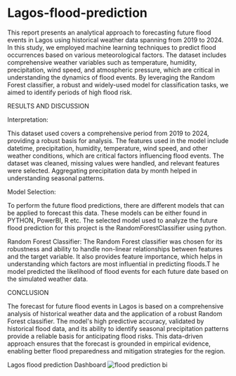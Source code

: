 # Lagos-flood-prediction

This report presents an analytical approach to forecasting future flood events in Lagos using historical
weather data spanning from 2019 to 2024.
In this study, we employed machine learning techniques to predict flood occurrences based on
various meteorological factors. The dataset includes comprehensive weather variables such as
temperature, humidity, precipitation, wind speed, and atmospheric pressure, which are critical in
understanding the dynamics of flood events. By leveraging the Random Forest classifier, a
robust and widely-used model for classification tasks, we aimed to identify periods of high flood
risk.

RESULTS AND DISCUSSION

Interpretation:

This dataset used covers a comprehensive period from 2019 to 2024, providing a robust basis
for analysis. The features used in the model include datetime, precipitation, humidity,
temperature, wind speed, and other weather conditions, which are critical factors influencing
flood events. The dataset was cleaned, missing values were handled, and relevant features
were selected. Aggregating precipitation data by month helped in understanding seasonal
patterns.

Model Selection:

To perform the future flood predictions, there are different models that can be applied to forecast
this data. These models can be either found in PYTHON, PowerBI, R etc. The selected model
used to analyze the future flood prediction for this project is the RandomForestClassifier using
python.

Random Forest Classifier: The Random Forest classifier was chosen for its robustness and
ability to handle non-linear relationships between features and the target variable. It also
provides feature importance, which helps in understanding which factors are most influential in
predicting floods.T he model predicted the likelihood of flood events for each future date based
on the simulated weather data.

CONCLUSION

The forecast for future flood events in Lagos is based on a comprehensive analysis of historical
weather data and the application of a robust Random Forest classifier. The model's high
predictive accuracy, validated by historical flood data, and its ability to identify seasonal
precipitation patterns provide a reliable basis for anticipating flood risks. This data-driven
approach ensures that the forecast is grounded in empirical evidence, enabling better flood
preparedness and mitigation strategies for the region.


Lagos flood prediction Dashboard
![flood prediction bi](https://github.com/user-attachments/assets/803bd5c8-5862-40f3-852f-67ccc2773245)


